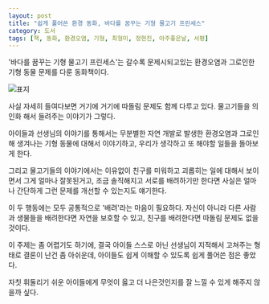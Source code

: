 ```yaml
---
layout: post
title: "쉽게 풀어쓴 환경 동화, 바다를 꿈꾸는 기형 물고기 프린세스"
category: 도서
tags: [책, 동화, 환경오염, 기형, 최형미, 정현진, 아주좋은날, 서평]
---
```


'바다를 꿈꾸는 기형 물고기 프린세스'는
갈수록 문제시되고있는 환경오염과
그로인한 기형 동물 문제를 다룬 동화책이다.

![표지](https://lh3.googleusercontent.com/-_hlEXVm2zhY/Wg2PMjadXSI/AAAAAAAAa0o/Iw6iUsXMmG4xgEWUiqfwyPsUtKTDG9ddgCE0YBhgL/s480/malformed-fish-princess-book.jpg)

사실 자세히 들여다보면
거기에 거기에 따돌림 문제도 함께 다루고 있다.
물고기들을 의인화 해서 들려주는 이야기가 그렇다.

아이들과 선생님의 이야기를 통해서는
무분별한 자연 개발로 발생한 환경오염과
그로인해 생겨나는 기형 동물에 대해서 이야기하고,
우리가 생각하고 또 해야할 일들을 돌아보게 한다.

그리고 물고기들의 이야기에서는
이유없이 친구를 미워하고 괴롭히는 일에 대해서 보이면서
그게 얼마나 잘못된거고,
조금 솔직해지고 서로를 배려하기만 한다면
사실은 얼마나 간단하게 그런 문제를 개선할 수 있는지도 얘기한다.

이 두 행동에는 모두 공통적으로 '배려'라는 마음이 필요하다.
자신이 아니라 다른 사람과 생물들을 배려한다면 자연을 보호할 수 있고,
친구를 배려한다면 따돌림 문제도 없을 것이다.

이 주제는 좀 어렵기도 하기에,
결국 아이들 스스로 아닌 선생님이 지적해서 고쳐주는 형태로 결론이 난건 좀 아쉬운데,
아이들도 쉽게 이해할 수 있도록 쉽게 풀어쓴 점은 좋았다.

자칫 휘둘리기 쉬운 아이들에게
무엇이 옳고 더 나은것인지를
잘 느낄 수 있게 해주지 않을까 싶다.

